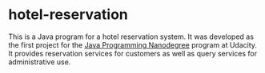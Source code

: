 # hotel-reservation
This is a Java program for a hotel reservation system. It was developed as the first project for the [Java Programming Nanodegree](https://www.udacity.com/course/java-programming-nanodegree--nd079) program at Udacity. It provides reservation services for customers as well as query services for administrative use. 


